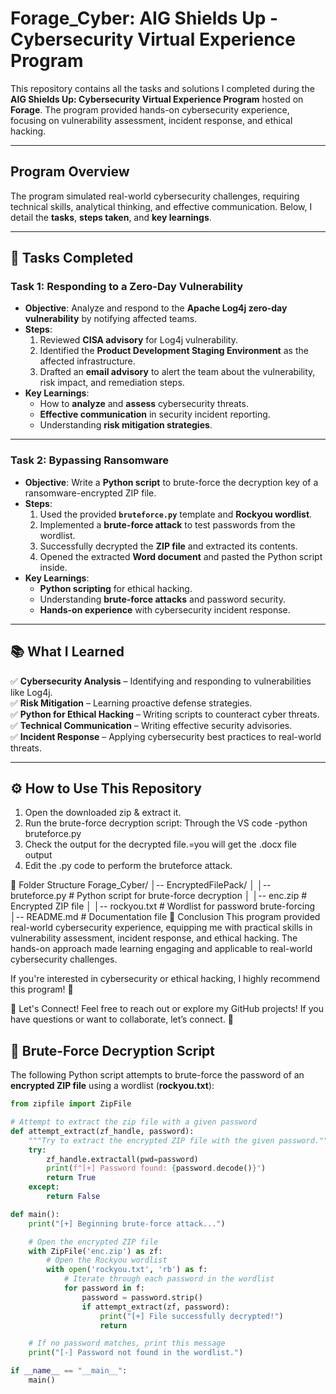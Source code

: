 # **Forage_Cyber: AIG Shields Up - Cybersecurity Virtual Experience Program**

This repository contains all the tasks and solutions I completed during the **AIG Shields Up: Cybersecurity Virtual Experience Program** hosted on **Forage**. The program provided hands-on cybersecurity experience, focusing on vulnerability assessment, incident response, and ethical hacking.

---

## **Program Overview**
The program simulated real-world cybersecurity challenges, requiring technical skills, analytical thinking, and effective communication. Below, I detail the **tasks**, **steps taken**, and **key learnings**.

---

## **📌 Tasks Completed**
### **Task 1: Responding to a Zero-Day Vulnerability**
- **Objective**: Analyze and respond to the **Apache Log4j zero-day vulnerability** by notifying affected teams.
- **Steps**:
  1. Reviewed **CISA advisory** for Log4j vulnerability.
  2. Identified the **Product Development Staging Environment** as the affected infrastructure.
  3. Drafted an **email advisory** to alert the team about the vulnerability, risk impact, and remediation steps.
- **Key Learnings**:
  - How to **analyze** and **assess** cybersecurity threats.
  - **Effective communication** in security incident reporting.
  - Understanding **risk mitigation strategies**.

---

### **Task 2: Bypassing Ransomware**
- **Objective**: Write a **Python script** to brute-force the decryption key of a ransomware-encrypted ZIP file.
- **Steps**:
  1. Used the provided **`bruteforce.py`** template and **Rockyou wordlist**.
  2. Implemented a **brute-force attack** to test passwords from the wordlist.
  3. Successfully decrypted the **ZIP file** and extracted its contents.
  4. Opened the extracted **Word document** and pasted the Python script inside.
- **Key Learnings**:
  - **Python scripting** for ethical hacking.
  - Understanding **brute-force attacks** and password security.
  - **Hands-on experience** with cybersecurity incident response.

---

## **📚 What I Learned**
✅ **Cybersecurity Analysis** – Identifying and responding to vulnerabilities like Log4j.  
✅ **Risk Mitigation** – Learning proactive defense strategies.  
✅ **Python for Ethical Hacking** – Writing scripts to counteract cyber threats.  
✅ **Technical Communication** – Writing effective security advisories.  
✅ **Incident Response** – Applying cybersecurity best practices to real-world threats.  

---

## **⚙️ How to Use This Repository**
1. Open the downloaded zip & extract it. 
2. Run the brute-force decryption script: Through the VS code 
-python bruteforce.py
3. Check the output for the decrypted file.=you will get the .docx file output
4. Edit the .py code to perform the bruteforce attack.

📂 Folder Structure
Forage_Cyber/
│-- EncryptedFilePack/
│   │-- bruteforce.py        # Python script for brute-force decryption
│   │-- enc.zip              # Encrypted ZIP file
│   │-- rockyou.txt          # Wordlist for password brute-forcing
│-- README.md                # Documentation file
🎯 Conclusion
This program provided real-world cybersecurity experience, equipping me with practical skills in vulnerability assessment, incident response, and ethical hacking. The hands-on approach made learning engaging and applicable to real-world cybersecurity challenges.

If you're interested in cybersecurity or ethical hacking, I highly recommend this program! 🚀

💬 Let's Connect!
Feel free to reach out or explore my GitHub projects! If you have questions or want to collaborate, let’s connect. 🔐


## **🔐 Brute-Force Decryption Script**
The following Python script attempts to brute-force the password of an **encrypted ZIP file** using a wordlist (**rockyou.txt**):

```python
from zipfile import ZipFile

# Attempt to extract the zip file with a given password
def attempt_extract(zf_handle, password):
    """Try to extract the encrypted ZIP file with the given password."""
    try:
        zf_handle.extractall(pwd=password)
        print(f"[+] Password found: {password.decode()}")
        return True
    except:
        return False

def main():
    print("[+] Beginning brute-force attack...")

    # Open the encrypted ZIP file
    with ZipFile('enc.zip') as zf:
        # Open the Rockyou wordlist
        with open('rockyou.txt', 'rb') as f:
            # Iterate through each password in the wordlist
            for password in f:
                password = password.strip()
                if attempt_extract(zf, password):
                    print("[+] File successfully decrypted!")
                    return

    # If no password matches, print this message
    print("[-] Password not found in the wordlist.")

if __name__ == "__main__":
    main()
